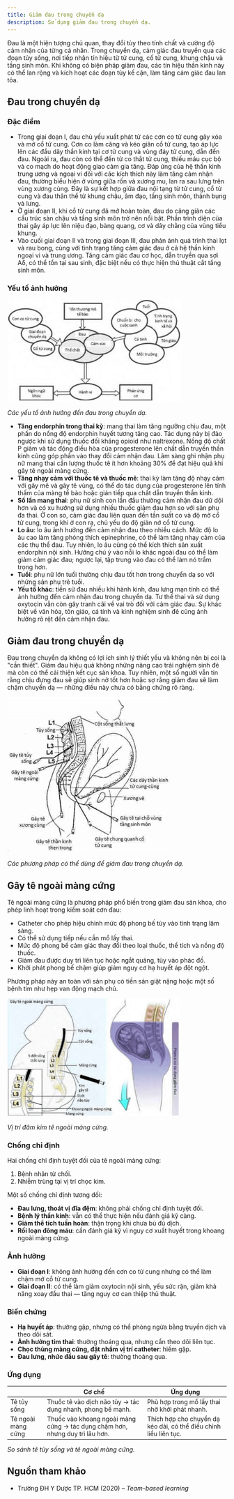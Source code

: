 ```yaml
---
title: Giảm đau trong chuyển dạ
description: Sử dụng giảm đau trong chuyển dạ.
---
```


Đau là một hiện tượng chủ quan, thay đổi tùy theo tính chất và cường độ cảm nhận của từng cá nhân. Trong chuyển dạ, cảm giác đau truyền qua các đoạn tủy sống, nơi tiếp nhận tín hiệu từ tử cung, cổ tử cung, khung chậu và tầng sinh môn. Khi không có biện pháp giảm đau, các tín hiệu thần kinh này có thể lan rộng và kích hoạt các đoạn tủy kế cận, làm tăng cảm giác đau lan tỏa.

## Đau trong chuyển dạ

### Đặc điểm

- Trong giai đoạn I, đau chủ yếu xuất phát từ các cơn co tử cung gây xóa và mở cổ tử cung. Cơn co làm căng và kéo giãn cổ tử cung, tạo áp lực lên các đầu dây thần kinh tại cơ tử cung và vùng đáy tử cung, dẫn đến đau. Ngoài ra, đau còn có thể đến từ co thắt tử cung, thiếu máu cục bộ và co mạch do hoạt động giao cảm gia tăng. Đáp ứng của hệ thần kinh trung ương và ngoại vi đối với các kích thích này làm tăng cảm nhận đau, thường biểu hiện ở vùng giữa rốn và xương mu, lan ra sau lưng trên vùng xương cùng. Đây là sự kết hợp giữa đau nội tạng từ tử cung, cổ tử cung và đau thân thể từ khung chậu, âm đạo, tầng sinh môn, thành bụng và lưng.
- Ở giai đoạn II, khi cổ tử cung đã mở hoàn toàn, đau do căng giãn các cấu trúc sàn chậu và tầng sinh môn trở nên nổi bật. Phần trình diện của thai gây áp lực lên niệu đạo, bàng quang, cơ và dây chằng của vùng tiểu khung.
- Vào cuối giai đoạn II và trong giai đoạn III, đau phản ánh quá trình thai lọt và rau bong, cùng với tình trạng tăng cảm giác đau ở cả hệ thần kinh ngoại vi và trung ương. Tăng cảm giác đau cơ học, dẫn truyền qua sợi Aδ, có thể tồn tại sau sinh, đặc biệt nếu có thực hiện thủ thuật cắt tầng sinh môn.

### Yếu tố ảnh hưởng

![Các yếu tố ảnh hưởng đến đau trong chuyển dạ](./_images/giam-dau-trong-chuyen-da/yeu-to-anh-huong-den-dau-trong-chuyen-da.png)

_Các yếu tố ảnh hưởng đến đau trong chuyển dạ._

- **Tăng endorphin trong thai kỳ**: mang thai làm tăng ngưỡng chịu đau, một phần do nồng độ endorphin huyết tương tăng cao. Tác dụng này bị đảo ngược khi sử dụng thuốc đối kháng opioid như naltrexone. Nồng độ chất P giảm và tác động điều hòa của progesterone lên chất dẫn truyền thần kinh cũng góp phần vào thay đổi cảm nhận đau. Lâm sàng ghi nhận phụ nữ mang thai cần lượng thuốc tê ít hơn khoảng 30% để đạt hiệu quả khi gây tê ngoài màng cứng.
- **Tăng nhạy cảm với thuốc tê và thuốc mê**: thai kỳ làm tăng độ nhạy cảm với gây mê và gây tê vùng, có thể do tác dụng của progesterone lên tính thấm của màng tế bào hoặc gián tiếp qua chất dẫn truyền thần kinh.
- **Số lần mang thai**: phụ nữ sinh con lần đầu thường cảm nhận đau dữ dội hơn và có xu hướng sử dụng nhiều thuốc giảm đau hơn so với sản phụ đa thai. Ở con so, cảm giác đau liên quan đến tần suất co và độ mở cổ tử cung, trong khi ở con rạ, chủ yếu do độ giãn nở cổ tử cung.
- **Lo âu**: lo âu ảnh hưởng đến cảm nhận đau theo nhiều cách. Mức độ lo âu cao làm tăng phóng thích epinephrine, có thể làm tăng nhạy cảm của các thụ thể đau. Tuy nhiên, lo âu cũng có thể kích thích sản xuất endorphin nội sinh. Hướng chú ý vào nỗi lo khác ngoài đau có thể làm giảm cảm giác đau; ngược lại, tập trung vào đau có thể làm nó trầm trọng hơn.
- **Tuổi**: phụ nữ lớn tuổi thường chịu đau tốt hơn trong chuyển dạ so với những sản phụ trẻ tuổi.
- **Yếu tố khác**: tiền sử đau nhiều khi hành kinh, đau lưng mạn tính có thể ảnh hưởng đến cảm nhận đau trong chuyển dạ. Tư thế thai và sử dụng oxytocin vẫn còn gây tranh cãi về vai trò đối với cảm giác đau. Sự khác biệt về văn hóa, tôn giáo, cá tính và kinh nghiệm sinh đẻ cũng ảnh hưởng rõ rệt đến cảm nhận đau.

## Giảm đau trong chuyển dạ

Đau trong chuyển dạ không có lợi ích sinh lý thiết yếu và không nên bị coi là "cần thiết". Giảm đau hiệu quả không những nâng cao trải nghiệm sinh đẻ mà còn có thể cải thiện kết cục sản khoa. Tuy nhiên, một số người vẫn tin rằng chịu đựng đau sẽ giúp sinh nở tốt hơn hoặc sợ rằng giảm đau sẽ làm chậm chuyển dạ — những điều này chưa có bằng chứng rõ ràng.

![Các phương pháp có thể dùng để giảm đau trong chuyển dạ](./_images/giam-dau-trong-chuyen-da/cac-phuong-phap-gay-te.png)

_Các phương pháp có thể dùng để giảm đau trong chuyển dạ._

## Gây tê ngoài màng cứng

Tê ngoài màng cứng là phương pháp phổ biến trong giảm đau sản khoa, cho phép linh hoạt trong kiểm soát cơn đau:

- Catheter cho phép hiệu chỉnh mức độ phong bế tùy vào tình trạng lâm sàng.
- Có thể sử dụng tiếp nếu cần mổ lấy thai.
- Mức độ phong bế cảm giác thay đổi theo loại thuốc, thể tích và nồng độ thuốc.
- Giảm đau được duy trì liên tục hoặc ngắt quãng, tùy vào phác đồ.
- Khởi phát phong bế chậm giúp giảm nguy cơ hạ huyết áp đột ngột.

Phương pháp này an toàn với sản phụ có tiền sản giật nặng hoặc một số bệnh tim như hẹp van động mạch chủ.

![Vị trí đâm kim tê ngoài màng cứng](./_images/giam-dau-trong-chuyen-da/gay-te-ngoai-mang-cung.png)

_Vị trí đâm kim tê ngoài màng cứng._

### Chống chỉ định

Hai chống chỉ định tuyệt đối của tê ngoài màng cứng:

1. Bệnh nhân từ chối.
2. Nhiễm trùng tại vị trí chọc kim.

Một số chống chỉ định tương đối:

- **Đau lưng, thoát vị đĩa đệm**: không phải chống chỉ định tuyệt đối.
- **Bệnh lý thần kinh**: vẫn có thể thực hiện nếu đánh giá kỹ càng.
- **Giảm thể tích tuần hoàn**: thận trọng khi chưa bù đủ dịch.
- **Rối loạn đông máu**: cần đánh giá kỹ vì nguy cơ xuất huyết trong khoang ngoài màng cứng.

### Ảnh hưởng

- **Giai đoạn I**: không ảnh hưởng đến cơn co tử cung nhưng có thể làm chậm mở cổ tử cung.
- **Giai đoạn II**: có thể làm giảm oxytocin nội sinh, yếu sức rặn, giảm khả năng xoay đầu thai — tăng nguy cơ can thiệp thủ thuật.

### Biến chứng

- **Hạ huyết áp**: thường gặp, nhưng có thể phòng ngừa bằng truyền dịch và theo dõi sát.
- **Ảnh hưởng tim thai**: thường thoáng qua, nhưng cần theo dõi liên tục.
- **Chọc thủng màng cứng, đặt nhầm vị trí catheter**: hiếm gặp.
- **Đau lưng, nhức đầu sau gây tê**: thường thoáng qua.

### Ứng dụng

|                    | Cơ chế                                                                       | Ứng dụng                                                          |
| ------------------ | ---------------------------------------------------------------------------- | ----------------------------------------------------------------- |
| Tê tủy sống        | Thuốc tê vào dịch não tủy → tác dụng nhanh, phong bế mạnh.                   | Phù hợp trong mổ lấy thai nhờ khởi phát nhanh.                    |
| Tê ngoài màng cứng | Thuốc vào khoang ngoài màng cứng → tác dụng chậm hơn, nhưng duy trì lâu hơn. | Thích hợp cho chuyển dạ kéo dài, có thể điều chỉnh liều liên tục. |

_So sánh tê tủy sống và tê ngoài màng cứng._

## Nguồn tham khảo

- Trường ĐH Y Dược TP. HCM (2020) – _Team-based learning_
